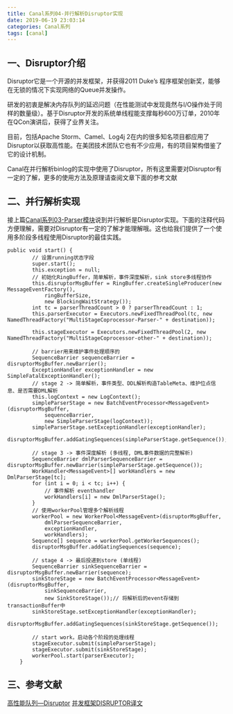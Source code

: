 ```yaml
---
title: Canal系列04-并行解析Disruptor实现
date: 2019-06-19 23:03:14
categories: Canal系列
tags: [canal]
---
```

## 一、Disruptor介绍
Disruptor它是一个开源的并发框架，并获得2011 Duke’s 程序框架创新奖，能够在无锁的情况下实现网络的Queue并发操作。

研发的初衷是解决内存队列的延迟问题（在性能测试中发现竟然与I/O操作处于同样的数量级）。基于Disruptor开发的系统单线程能支撑每秒600万订单，2010年在QCon演讲后，获得了业界关注。

目前，包括Apache Storm、Camel、Log4j 2在内的很多知名项目都应用了Disruptor以获取高性能。在美团技术团队它也有不少应用，有的项目架构借鉴了它的设计机制。

Canal在并行解析binlog的实现中使用了Disruptor，所有这里需要对Disruptor有一定的了解，更多的使用方法及原理请查阅文章下面的参考文献

## 二、并行解析实现
接上篇[Canal系列03-Parser模块](http://blog.7street.top/2019/06/17/canal03/)说到并行解析是Disruptor实现。下面的注释代码方便理解，需要对Disruptor有一定的了解才能理解哦。这也给我们提供了一个使用多阶段多线程使用Disruptor的最佳实践。
```
public void start() {
        // 设置running状态字段
        super.start();
        this.exception = null;
        // 初始化RingBuffer，简单解析，事件深度解析，sink store多线程协作
        this.disruptorMsgBuffer = RingBuffer.createSingleProducer(new MessageEventFactory(),
            ringBufferSize,
            new BlockingWaitStrategy());
        int tc = parserThreadCount > 0 ? parserThreadCount : 1;
        this.parserExecutor = Executors.newFixedThreadPool(tc, new NamedThreadFactory("MultiStageCoprocessor-Parser-" + destination));

        this.stageExecutor = Executors.newFixedThreadPool(2, new NamedThreadFactory("MultiStageCoprocessor-other-" + destination));
        
        // barrier用来维护事件处理顺序的
        SequenceBarrier sequenceBarrier = disruptorMsgBuffer.newBarrier();
        ExceptionHandler exceptionHandler = new SimpleFatalExceptionHandler();
        // stage 2 -> 简单解析，事件类型、DDL解析构造TableMeta、维护位点信息、是否需要DML解析
        this.logContext = new LogContext();
        simpleParserStage = new BatchEventProcessor<MessageEvent>(disruptorMsgBuffer,
            sequenceBarrier,
            new SimpleParserStage(logContext));
        simpleParserStage.setExceptionHandler(exceptionHandler);
        disruptorMsgBuffer.addGatingSequences(simpleParserStage.getSequence());

        // stage 3 -> 事件深度解析 (多线程, DML事件数据的完整解析)
        SequenceBarrier dmlParserSequenceBarrier = disruptorMsgBuffer.newBarrier(simpleParserStage.getSequence());
        WorkHandler<MessageEvent>[] workHandlers = new DmlParserStage[tc];
        for (int i = 0; i < tc; i++) {
            // 事件解析 eventhandler
            workHandlers[i] = new DmlParserStage();
        }
        // 使用workerPool管理多个解析线程
        workerPool = new WorkerPool<MessageEvent>(disruptorMsgBuffer,
            dmlParserSequenceBarrier,
            exceptionHandler,
            workHandlers);
        Sequence[] sequence = workerPool.getWorkerSequences();
        disruptorMsgBuffer.addGatingSequences(sequence);

        // stage 4 -> 最后投递到store (单线程)
        SequenceBarrier sinkSequenceBarrier = disruptorMsgBuffer.newBarrier(sequence);
        sinkStoreStage = new BatchEventProcessor<MessageEvent>(disruptorMsgBuffer,
            sinkSequenceBarrier,
            new SinkStoreStage());// 将解析后的event存储到transactionBuffer中
        sinkStoreStage.setExceptionHandler(exceptionHandler);
        disruptorMsgBuffer.addGatingSequences(sinkStoreStage.getSequence());

        // start work，启动各个阶段的处理线程
        stageExecutor.submit(simpleParserStage);
        stageExecutor.submit(sinkStoreStage);
        workerPool.start(parserExecutor);
    }
```
## 三、参考文献
[高性能队列—Disruptor](https://tech.meituan.com/2016/11/18/disruptor.html)
[并发框架DISRUPTOR译文](https://coolshell.cn/articles/9169.html)